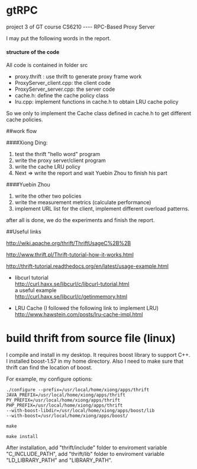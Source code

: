 # gtRPC
project 3 of GT course CS6210 ---- RPC-Based Proxy Server

I may put the following words in the report.  

#### structure of the code
All code is contained in folder src  
* proxy.thrift : use thrift to generate proxy frame work  
* ProxyServer_client.cpp: the client code
* ProxyServer_server.cpp: the server code
* cache.h:  define the cache policy class
* lru.cpp:  implement functions in cache.h to obtain LRU cache policy

So we only to implement the Cache class defined in cache.h to get 
different cache policies. 

##work flow

####Xiong Ding: 
1. test the thrift "hello word" program
2. write the proxy server/client program
3. write the cache LRU policy
4. Next => write the report and wait Yuebin Zhou to finish his part

####Yuebin Zhou
1. write the other two policies
2. write the measurement metrics (calculate performance)
3. implement URL list for the client, implement different overload patterns.

after all is done, we do the experiments and finish the report.

##Useful links

http://wiki.apache.org/thrift/ThriftUsageC%2B%2B

http://www.thrift.pl/Thrift-tutorial-how-it-works.html

http://thrift-tutorial.readthedocs.org/en/latest/usage-example.html

* libcurl tutorial   
http://curl.haxx.se/libcurl/c/libcurl-tutorial.html    
a useful example  
http://curl.haxx.se/libcurl/c/getinmemory.html

* LRU Cache   (I followed the following link to implement LRU)
http://www.hawstein.com/posts/lru-cache-impl.html   

build thrift from source file (linux)
====================
I compile and install in my desktop. It requires boost library to support C++.
I installed boost-1.57 in my home directory. Also I need to make sure that
thrift can find the location of boost.

For example, my configure options:
```
./configure --prefix=/usr/local/home/xiong/apps/thrift 
JAVA_PREFIX=/usr/local/home/xiong/apps/thrift 
PY_PREFIX=/usr/local/home/xiong/apps/thrift 
PHP_PREFIX=/usr/local/home/xiong/apps/thrift 
--with-boost-libdir=/usr/local/home/xiong/apps/boost/lib 
--with-boost=/usr/local/home/xiong/apps/boost/

make

make install
```
After installation, add "thrift/include" folder to enviroment variable
"C_INCLUDE_PATH", add "thrift/lib" folder to enviroment variable 
"LD_LIBRARY_PATH" and "LIBRARY_PATH".
